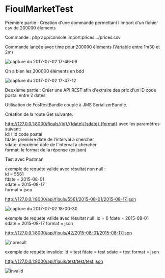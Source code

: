 # FioulMarketTest

Première partie : Création d'une commande permettant l'import d'un fichier csv de 200000 élements      

Commande : php app/console import:prices ../prices.csv       

Commande lancée avec time pour 200000 éléments (Variable entre 1m30 et 2m)      

![capture du 2017-07-02 17-46-09](https://user-images.githubusercontent.com/7196430/27771437-94e063a4-5f4e-11e7-9296-8a038b8ed072.png)       

On a bien les 200000 éléments en bdd          

![capture du 2017-07-02 17-47-12](https://user-images.githubusercontent.com/7196430/27771455-d3baea40-5f4e-11e7-89aa-a80888b93a9f.png)       

Deuxieme partie : Créer une API REST afin d'extraire des prix d'un ID code postal entre 2 dates        

Utilisation de FosRestBundle couplé à JMS SerializerBundle.         

Création de la route Get suivante:        

http://127.0.0.1:8000/fiouls/{id}/{fdate}/{sdate}.{format} avec les paramètres suivant:       
id: l'id code postal              
fdate: première date de l'interval à chercher                
sdate: deuxième date de l'interval à chercher             
format: le format de la réponse (ex json)       

Test avec Postman         

exemple de requète valide avec résultat non null :      
id = 5561       
fdate = 2015-08-01          
sdate = 2015-08-17      
format = json       

http://127.0.0.1:8000/api/fiouls/5561/2015-08-01/2015-08-17.json

![capture du 2017-07-02 18-00-30](https://user-images.githubusercontent.com/7196430/27771534-6fe4e352-5f50-11e7-942b-ba3cad28e847.png)

exemple de requète valide avec résultat null:
id = 0
fdate = 2015-08-01
sdate = 2015-08-17
format = json

http://127.0.0.1:8000/api/fiouls/42/2015-08-01/2015-08-17.json

![noresult](https://user-images.githubusercontent.com/7196430/27771604-396d998e-5f52-11e7-93fc-06276d11782a.png)

exemple de requète invalide:
id = test
fdate = test
sdate = test
format = json

http://127.0.0.1:8000/api/fiouls/test/test/test.json

![invalid](https://user-images.githubusercontent.com/7196430/27771602-3770c23c-5f52-11e7-91da-85ace727a12b.png)
